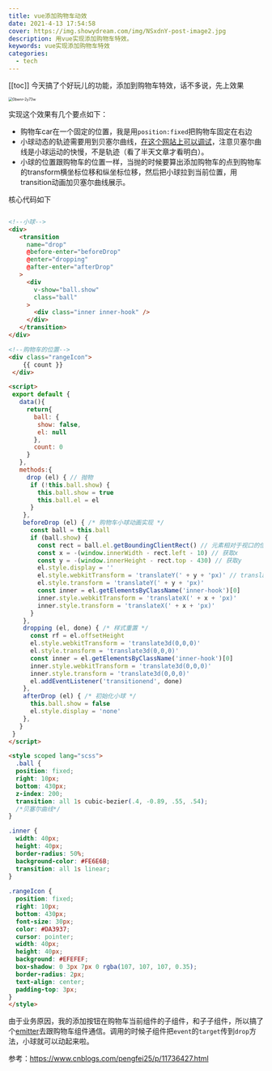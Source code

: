 ```yaml
---
title: vue添加购物车动效
date: 2021-4-13 17:54:58
cover: https://img.showydream.com/img/NSxdnY-post-image2.jpg
description: 用vue实现添加购物车特效。
keywords: vue实现添加购物车特效
categories: 
  - tech
---
```


[[toc]]
今天搞了个好玩儿的功能，添加到购物车特效，话不多说，先上效果

<img src="https://img.showydream.com/img/pmcULm-0bwnr-2y73w.gif" alt="0bwnr-2y73w" style="zoom:50%;" />

实现这个效果有几个要点如下：

- 购物车car在一个固定的位置，我是用`position:fixed`把购物车固定在右边
- 小球动态的轨迹需要用到贝塞尔曲线，[在这个网站上可以调试](https://cubic-bezier.com/#.4,-0.89,.55,.54)，注意贝塞尔曲线是小球运动的快慢，不是轨迹（看了半天文章才看明白）。
- 小球的位置跟购物车的位置一样，当抛的时候要算出添加购物车的点到购物车的transform横坐标位移和纵坐标位移，然后把小球拉到当前位置，用transition动画加贝塞尔曲线展示。

核心代码如下

```html

<!--小球-->
<div>
   <transition
     name="drop"
     @before-enter="beforeDrop"
     @enter="dropping"
     @after-enter="afterDrop"
   >
     <div
       v-show="ball.show"
       class="ball"
     >
       <div class="inner inner-hook" />
     </div>
   </transition>
</div>

<!--购物车的位置-->
<div class="rangeIcon">
    {{ count }}    
 </div>

<script>
 export default {
   data(){
     return{
       ball: {
        show: false,
        el: null 
       },
       count: 0
     }
   },
   methods:{
     drop (el) { // 抛物
      if (!this.ball.show) {
        this.ball.show = true
        this.ball.el = el
      }
    },
    beforeDrop (el) { /* 购物车小球动画实现 */
      const ball = this.ball
      if (ball.show) {
        const rect = ball.el.getBoundingClientRect() // 元素相对于视口的位置
        const x = -(window.innerWidth - rect.left - 10) // 获取x
        const y = -(window.innerHeight - rect.top - 430) // 获取y
        el.style.display = ''
        el.style.webkitTransform = 'translateY(' + y + 'px)' // translateY
        el.style.transform = 'translateY(' + y + 'px)'
        const inner = el.getElementsByClassName('inner-hook')[0]
        inner.style.webkitTransform = 'translateX(' + x + 'px)'
        inner.style.transform = 'translateX(' + x + 'px)'
      }
    },
    dropping (el, done) { /* 样式重置 */
      const rf = el.offsetHeight
      el.style.webkitTransform = 'translate3d(0,0,0)'
      el.style.transform = 'translate3d(0,0,0)'
      const inner = el.getElementsByClassName('inner-hook')[0]
      inner.style.webkitTransform = 'translate3d(0,0,0)'
      inner.style.transform = 'translate3d(0,0,0)'
      el.addEventListener('transitionend', done)
    },
    afterDrop (el) { /* 初始化小球 */
      this.ball.show = false
      el.style.display = 'none'
    },
   }
 }
</script>  

<style scoped lang="scss">
  .ball {
  position: fixed;
  right: 10px;
  bottom: 430px;
  z-index: 200;
  transition: all 1s cubic-bezier(.4, -0.89, .55, .54);
  /*贝塞尔曲线*/
}

.inner {
  width: 40px;
  height: 40px;
  border-radius: 50%;
  background-color: #FE6E6B;
  transition: all 1s linear;
}
  
.rangeIcon {
  position: fixed;
  right: 10px;
  bottom: 430px;
  font-size: 30px;
  color: #DA3937;
  cursor: pointer;
  width: 40px;
  height: 40px;
  background: #EFEFEF;
  box-shadow: 0 3px 7px 0 rgba(107, 107, 107, 0.35);
  border-radius: 2px;
  text-align: center;
  padding-top: 3px;
}  
</style>
```

由于业务原因，我的添加按钮在购物车当前组件的子组件，和子子组件，所以搞了个[emitter](https://www.npmjs.com/package/emitt)去跟购物车组件通信。调用的时候子组件把`event`的`target`传到`drop`方法，小球就可以动起来啦。



参考：https://www.cnblogs.com/pengfei25/p/11736427.html

